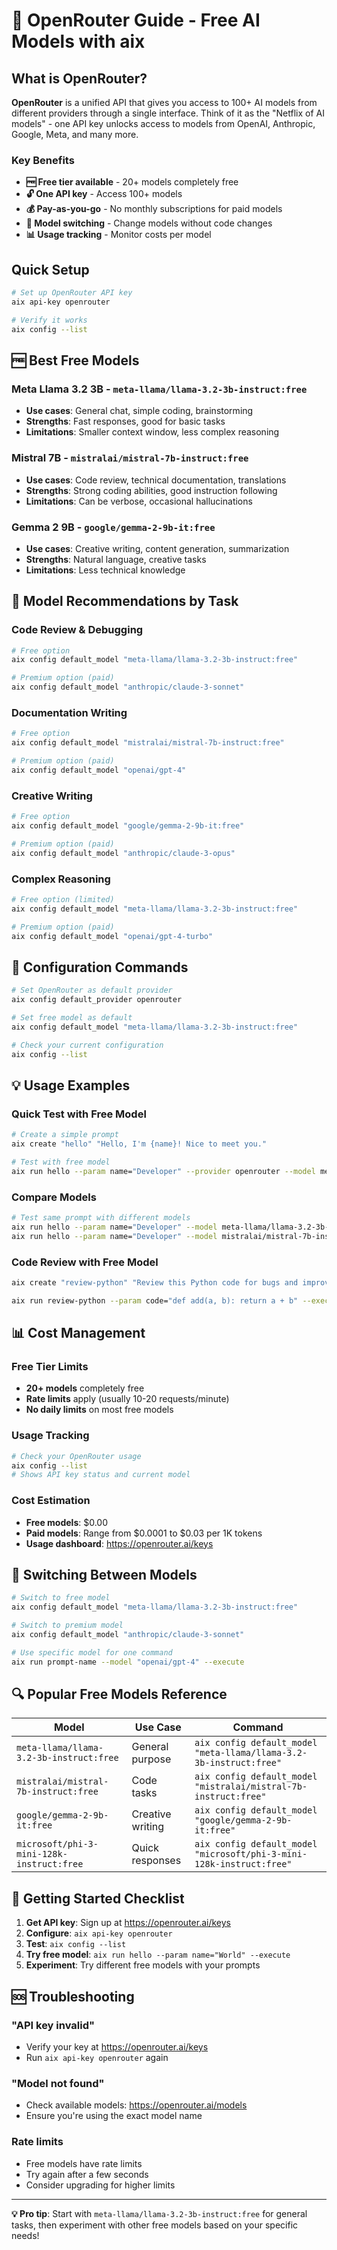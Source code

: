 # 🚀 OpenRouter Guide - Free AI Models with aix

## What is OpenRouter?

**OpenRouter** is a unified API that gives you access to 100+ AI models from different providers through a single interface. Think of it as the "Netflix of AI models" - one API key unlocks access to models from OpenAI, Anthropic, Google, Meta, and many more.

### Key Benefits
- **🆓 Free tier available** - 20+ models completely free
- **🔓 One API key** - Access 100+ models
- **💰 Pay-as-you-go** - No monthly subscriptions for paid models
- **🔄 Model switching** - Change models without code changes
- **📊 Usage tracking** - Monitor costs per model

## Quick Setup

```bash
# Set up OpenRouter API key
aix api-key openrouter

# Verify it works
aix config --list
```

## 🆓 Best Free Models

### **Meta Llama 3.2 3B** - `meta-llama/llama-3.2-3b-instruct:free`
- **Use cases**: General chat, simple coding, brainstorming
- **Strengths**: Fast responses, good for basic tasks
- **Limitations**: Smaller context window, less complex reasoning

### **Mistral 7B** - `mistralai/mistral-7b-instruct:free`
- **Use cases**: Code review, technical documentation, translations
- **Strengths**: Strong coding abilities, good instruction following
- **Limitations**: Can be verbose, occasional hallucinations

### **Gemma 2 9B** - `google/gemma-2-9b-it:free`
- **Use cases**: Creative writing, content generation, summarization
- **Strengths**: Natural language, creative tasks
- **Limitations**: Less technical knowledge

## 🎯 Model Recommendations by Task

### **Code Review & Debugging**
```bash
# Free option
aix config default_model "meta-llama/llama-3.2-3b-instruct:free"

# Premium option (paid)
aix config default_model "anthropic/claude-3-sonnet"
```

### **Documentation Writing**
```bash
# Free option
aix config default_model "mistralai/mistral-7b-instruct:free"

# Premium option (paid)
aix config default_model "openai/gpt-4"
```

### **Creative Writing**
```bash
# Free option
aix config default_model "google/gemma-2-9b-it:free"

# Premium option (paid)
aix config default_model "anthropic/claude-3-opus"
```

### **Complex Reasoning**
```bash
# Free option (limited)
aix config default_model "meta-llama/llama-3.2-3b-instruct:free"

# Premium option (paid)
aix config default_model "openai/gpt-4-turbo"
```

## 🔧 Configuration Commands

```bash
# Set OpenRouter as default provider
aix config default_provider openrouter

# Set free model as default
aix config default_model "meta-llama/llama-3.2-3b-instruct:free"

# Check your current configuration
aix config --list
```

## 💡 Usage Examples

### **Quick Test with Free Model**
```bash
# Create a simple prompt
aix create "hello" "Hello, I'm {name}! Nice to meet you."

# Test with free model
aix run hello --param name="Developer" --provider openrouter --model meta-llama/llama-3.2-3b-instruct:free --dry-run
```

### **Compare Models**
```bash
# Test same prompt with different models
aix run hello --param name="Developer" --model meta-llama/llama-3.2-3b-instruct:free --dry-run
aix run hello --param name="Developer" --model mistralai/mistral-7b-instruct:free --dry-run
```

### **Code Review with Free Model**
```bash
aix create "review-python" "Review this Python code for bugs and improvements:\n\n{code}\n\nProvide specific suggestions."

aix run review-python --param code="def add(a, b): return a + b" --execute
```

## 📊 Cost Management

### **Free Tier Limits**
- **20+ models** completely free
- **Rate limits** apply (usually 10-20 requests/minute)
- **No daily limits** on most free models

### **Usage Tracking**
```bash
# Check your OpenRouter usage
aix config --list
# Shows API key status and current model
```

### **Cost Estimation**
- **Free models**: $0.00
- **Paid models**: Range from $0.0001 to $0.03 per 1K tokens
- **Usage dashboard**: https://openrouter.ai/keys

## 🔄 Switching Between Models

```bash
# Switch to free model
aix config default_model "meta-llama/llama-3.2-3b-instruct:free"

# Switch to premium model
aix config default_model "anthropic/claude-3-sonnet"

# Use specific model for one command
aix run prompt-name --model "openai/gpt-4" --execute
```

## 🔍 Popular Free Models Reference

| Model | Use Case | Command |
|-------|----------|---------|
| `meta-llama/llama-3.2-3b-instruct:free` | General purpose | `aix config default_model "meta-llama/llama-3.2-3b-instruct:free"` |
| `mistralai/mistral-7b-instruct:free` | Code tasks | `aix config default_model "mistralai/mistral-7b-instruct:free"` |
| `google/gemma-2-9b-it:free` | Creative writing | `aix config default_model "google/gemma-2-9b-it:free"` |
| `microsoft/phi-3-mini-128k-instruct:free` | Quick responses | `aix config default_model "microsoft/phi-3-mini-128k-instruct:free"` |

## 🚀 Getting Started Checklist

1. **Get API key**: Sign up at https://openrouter.ai/keys
2. **Configure**: `aix api-key openrouter`
3. **Test**: `aix config --list`
4. **Try free model**: `aix run hello --param name="World" --execute`
5. **Experiment**: Try different free models with your prompts

## 🆘 Troubleshooting

### **"API key invalid"**
- Verify your key at https://openrouter.ai/keys
- Run `aix api-key openrouter` again

### **"Model not found"**
- Check available models: https://openrouter.ai/models
- Ensure you're using the exact model name

### **Rate limits**
- Free models have rate limits
- Try again after a few seconds
- Consider upgrading for higher limits

---

**💡 Pro tip**: Start with `meta-llama/llama-3.2-3b-instruct:free` for general tasks, then experiment with other free models based on your specific needs!